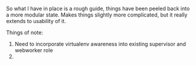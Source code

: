 So what I have in place is a rough guide, things have been peeled back into a more modular state. Makes things slightly more complicated, but it really extends to usability of it. 

Things of note:
1. Need to incorporate virtualenv awareness into existing supervisor and webworker role
2. 


